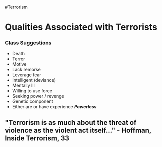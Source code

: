 #Terrorism
# Qualities Associated with Terrorists
### Class Suggestions
- Death
- Terror
- Motive
- Lack remorse
- Leverage fear
- Intelligent (deviance)
- Mentally Ill
- Willing to use force
- Seeking power / revenge
- Genetic component
- Either are or have experience ***Powerless***

## "Terrorism is as much about the threat of violence as the violent act itself..." - Hoffman, Inside Terrorism, 33

